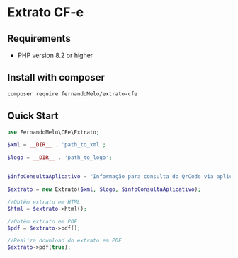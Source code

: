 # Extrato CF-e

## Requirements
* PHP version 8.2 or higher


## Install with composer

```bash
composer require fernandoMelo/extrato-cfe
```


## Quick Start

```php
use FernandoMelo\CFe\Extrato;

$xml = __DIR__ . 'path_to_xml';

$logo = __DIR__ . 'path_to_logo';


$infoConsultaAplicativo = "Informação para consulta do QrCode via aplicativo utilizado no estado";

$extrato = new Extrato($xml, $logo, $infoConsultaAplicativo);

//Obtêm extrato em HTML
$html = $extrato->html();

//Obtêm extrato em PDF 
$pdf = $extrato->pdf();

//Realiza download do extrato em PDF
$extrato->pdf(true);


```
